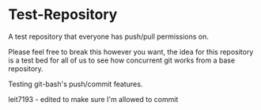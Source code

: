 Test-Repository
===============

A test repository that everyone has push/pull permissions on.

Please feel free to break this however you want, the idea for this repository is a test bed for all of us to see how 
concurrent git works from a base repository.

Testing git-bash's push/commit features.

leit7193 - edited to make sure I'm allowed to commit
